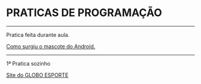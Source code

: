 # PRATICAS DE PROGRAMAÇÃO
 
-------------------------------------------------------------------

Pratica feita durante aula. 

<a href= "https://igoorgoncalvees.github.io/html-css/desafios/desaf010/atividade%20b/android"> Como surgiu o mascote do Android. </a>

------------------------------------------------------------------

1ª Pratica sozinho

<a href="https://igoorgoncalvees.github.io/globoesporte/globoesporte.html"> Site do GLOBO ESPORTE </a>